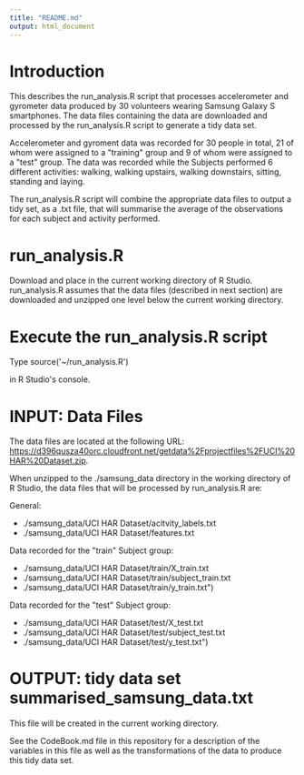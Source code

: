 ```yaml
---
title: "README.md"
output: html_document
---
```


# Introduction

This describes the run_analysis.R script that processes accelerometer and gyrometer
data produced by 30 volunteers wearing Samsung Galaxy S smartphones. The data files
containing the data are downloaded and processed by the run_analysis.R script
to generate a tidy data set.

Accelerometer and gyroment data was recorded for 30 people in total, 21 of whom were 
assigned to a "training" group and 9 of whom were assigned to a "test" group.
The data was recorded while the Subjects performed 6 different activities: walking, 
walking upstairs, walking downstairs, sitting, standing and laying. 

The run_analysis.R script will combine the appropriate data files to output a
tidy set, as a .txt file, that will summarise the average of the observations
for each subject and activity performed.

# run_analysis.R

Download and place in the current working directory of R Studio. run_analysis.R
assumes that the data files (described in next section) are downloaded and unzipped
one level below the current working directory.

# Execute the run_analysis.R script

Type
    source('~/run_analysis.R')

in R Studio's console.

# INPUT: Data Files

The data files are located at the following URL:
https://d396qusza40orc.cloudfront.net/getdata%2Fprojectfiles%2FUCI%20HAR%20Dataset.zip.

When unzipped to the ./samsung_data directory in the working directory of
R Studio, the data files that will be processed by run_analysis.R are:

General:
* ./samsung_data/UCI HAR Dataset/acitvity_labels.txt
* ./samsung_data/UCI HAR Dataset/features.txt

Data recorded for the "train" Subject group:
* ./samsung_data/UCI HAR Dataset/train/X_train.txt
* ./samsung_data/UCI HAR Dataset/train/subject_train.txt
* ./samsung_data/UCI HAR Dataset/train/y_train.txt")

Data recorded for the "test" Subject group:
* ./samsung_data/UCI HAR Dataset/test/X_test.txt
* ./samsung_data/UCI HAR Dataset/test/subject_test.txt
* ./samsung_data/UCI HAR Dataset/test/y_test.txt")


# OUTPUT: tidy data set summarised_samsung_data.txt

This file will be created in the current working directory.

See the CodeBook.md file in this repository for a description of the variables
in this file as well as the transformations of the data to produce this tidy
data set.

